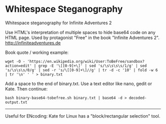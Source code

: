 # Whitespace Steganography

Whitespace steganography for Infinite Adventures 2

Use HTML's interpretation of multiple spaces to hide base64 code on any HTML page. Used by protagonist "Free" in the book "Infinite Adventures 2". http://infiniteadventures.de

Book quote / working example:

    wget -O - 'https://en.wikipedia.org/wiki/User:ToBeFree/sandbox?action=edit' | grep -E '\[[0-9]+\]' | sed 's/\s\s\s\s/1/g' | sed 's/\s\s\s/0/g' | sed -r 's/\[[0-9]+\]//g' | tr -d -c '10' | fold -w 6 | tr '\n' ' ' > binary.txt

Add a space to the end of binary.txt. Use a text editor like nano, gedit or Kate. Then continue:
    
    bash binary-base64-tobefree.sh binary.txt | base64 -d > decoded-output.txt

----

Useful for ENcoding: Kate for Linux has a "block/rectangular selection" tool.
